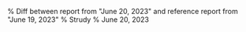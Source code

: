 % Diff between report from "June 20, 2023" and reference report from "June 19, 2023"
% Strudy
% June 20, 2023


